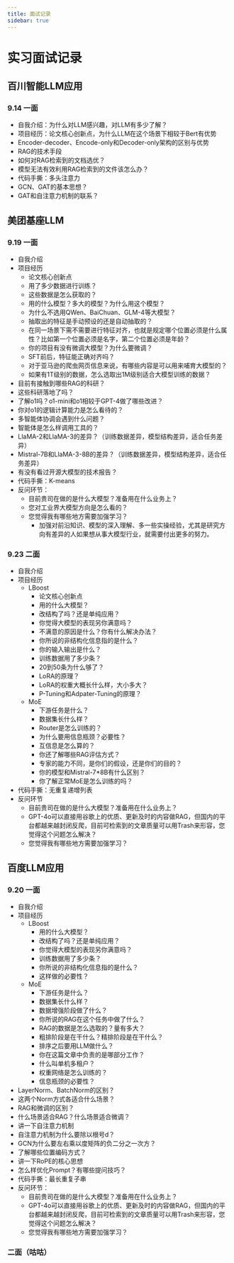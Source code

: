 ```yaml
---
title: 面试记录
sidebar: true
---
```


# 实习面试记录

<ClientOnly>
<title-pv/>
</ClientOnly>

## 百川智能LLM应用

### 9.14 一面

* 自我介绍：为什么对LLM感兴趣，对LLM有多少了解？
* 项目经历：论文核心创新点，为什么LLM在这个场景下相较于Bert有优势
* Encoder-decoder、Encode-only和Decoder-only架构的区别与优势
* RAG的技术手段
* 如何对RAG检索到的文档选优？
* 模型无法有效利用RAG检索到的文件该怎么办？
* 代码手撕：多头注意力
* GCN、GAT的基本思想？
* GAT和自注意力机制的联系？

## 美团基座LLM

### 9.19 一面

* 自我介绍
* 项目经历
    * 论文核心创新点
    * 用了多少数据进行训练？
    * 这些数据是怎么获取的？
    * 用的什么模型？多大的模型？为什么用这个模型？
    * 为什么不选用QWen、BaiChuan、GLM-4等大模型？
    * 抽取出的特征是手动预设的还是自动抽取的？
    * 在同一场景下需不需要进行特征对齐，也就是规定哪个位置必须是什么属性？比如第一个位置必须是名字，第二个位置必须是年龄？
    * 你的项目有没有微调大模型？为什么要微调？
    * SFT前后，特征能正确对齐吗？
    * 对于亚马逊的爬虫网页信息来说，有哪些内容是可以用来哺育大模型的？
    * 如果有1T级别的数据，怎么选取出1M级别适合大模型训练的数据？
* 目前有接触到哪些RAG的科研？
* 这些科研落地了吗？
* 了解o1吗？o1-mini和o1相较于GPT-4做了哪些改进？
* 你对o1的逻辑计算能力是怎么看待的？
* 多智能体协调会遇到什么问题？
* 智能体是怎么样调用工具的？
* LlaMA-2和LlaMA-3的差异？（训练数据差异，模型结构差异，适合任务差异）
* Mistral-7B和LlaMA-3-8B的差异？（训练数据差异，模型结构差异，适合任务差异）
* 有没有看过开源大模型的技术报告？
* 代码手撕：K-means
* 反问环节：
    * 目前贵司在做的是什么大模型？准备用在什么业务上？
    * 您对工业界大模型方向是怎么看的？
        <!-- * 这两年热度过大，以后会逐渐回归正常热度，看openai能不能探索出新的商业模式，从业者需要不断学习、精进自己的技能 -->
    * 您觉得我有哪些地方需要加强学习？
        * 加强对前沿知识、模型的深入理解、多一些实操经验，尤其是研究方向有差异的人如果想从事大模型行业，就需要付出更多的努力。

### 9.23 二面

* 自我介绍
* 项目经历
    * LBoost
        * 论文核心创新点
        * 用的什么大模型？
        * 改结构了吗？还是单纯应用？
        * 你觉得大模型的表现另你满意吗？
        * 不满意的原因是什么？你有什么解决办法？
        * 你所说的非结构化信息指的是什么？
        * 你的输入输出是什么？
        * 训练数据用了多少条？
        * 20到50条为什么够了？
        * LoRA的原理？
        * LoRA的权重大概长什么样，大小多大？
        * P-Tuning和Adpater-Tuning的原理？
    * MoE
        * 下游任务是什么？
        * 数据集长什么样？
        * Router是怎么训练的？
        * 为什么要用信息瓶颈？必要性？
        * 互信息是怎么算的？
        * 你还了解哪些RAG评估方式？
        * 专家的能力不同，是你们的假设，还是你们的目的？
        * 你的模型和Mistral-7*8B有什么区别？
        * 你了解正常MoE是怎么训练的吗？
* 代码手撕：无重复递增列表
* 反问环节     
    * 目前贵司在做的是什么大模型？准备用在什么业务上？
    * GPT-4o可以直接用谷歌上的优质、更新及时的内容做RAG，但国内的平台都越来越封闭反爬，目前可检索到的文章质量可以用Trash来形容，您觉得这个问题怎么解决？
    * 您觉得我有哪些地方需要加强学习？

## 百度LLM应用
### 9.20 一面

* 自我介绍
* 项目经历
    * LBoost
        * 用的什么大模型？
        * 改结构了吗？还是单纯应用？
        * 你觉得大模型的表现另你满意吗？
        * 训练数据用了多少条？
        * 你所说的非结构化信息指的是什么？
        * 这样做的必要性？
    * MoE
        * 下游任务是什么？
        * 数据集长什么样？
        * 数据增强阶段做了什么？
        * 你所说的RAG在这个任务中做了什么？
        * RAG的数据是怎么选取的？量有多大？
        * 粗排阶段是在干什么？精排阶段是在干什么？
        * 排序之后要用LLM做什么？
        * 你在这篇文章中负责的是哪部分工作？
        * 什么叫单机多租户？
        * 权重网络是怎么训练的？
        * 信息瓶颈的必要性？
* LayerNorm、BatchNorm的区别？
* 这两个Norm方式各适合什么场景？
* RAG和微调的区别？
* 什么场景适合RAG？什么场景适合微调？
* 讲一下自注意力机制
* 自注意力机制为什么要除以根号d？
* GCN为什么要左右乘以度矩阵的负二分之一次方？
* 了解哪些位置编码方式？
* 讲一下RoPE的核心思想
* 怎么样优化Prompt？有哪些提问技巧？
* 代码手撕：最长重复子串
* 反问环节：
    * 目前贵司在做的是什么大模型？准备用在什么业务上？
    * GPT-4o可以直接用谷歌上的优质、更新及时的内容做RAG，但国内的平台都越来越封闭反爬，目前可检索到的文章质量可以用Trash来形容，您觉得这个问题怎么解决？
    * 您觉得我有哪些地方需要加强学习？

### 二面（咕咕）

<ClientOnly>
  <leave/>
</ClientOnly/>